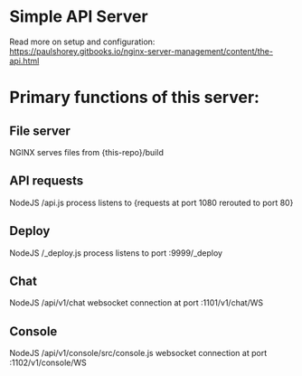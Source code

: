 #
# Simple API Server
Read more on setup and configuration:
https://paulshorey.gitbooks.io/nginx-server-management/content/the-api.html


#
# Primary functions of this server:  

## 
## File server  
NGINX serves files from {this-repo}/build

## 
## API requests  
NodeJS /api.js process listens to {requests at port 1080 rerouted to port 80}

## 
## Deploy  
NodeJS /\_deploy.js process listens to port :9999/\_deploy

## 
## Chat  
NodeJS /api/v1/chat websocket connection at port :1101/v1/chat/WS

## 
## Console  
NodeJS /api/v1/console/src/console.js websocket connection at port :1102/v1/console/WS



